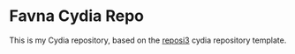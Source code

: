 # Favna Cydia Repo

This is my Cydia repository, based on the [reposi3](https://github.com/supermamon/Reposi3) cydia repository template.
